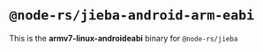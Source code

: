 # `@node-rs/jieba-android-arm-eabi`

This is the **armv7-linux-androideabi** binary for `@node-rs/jieba`
